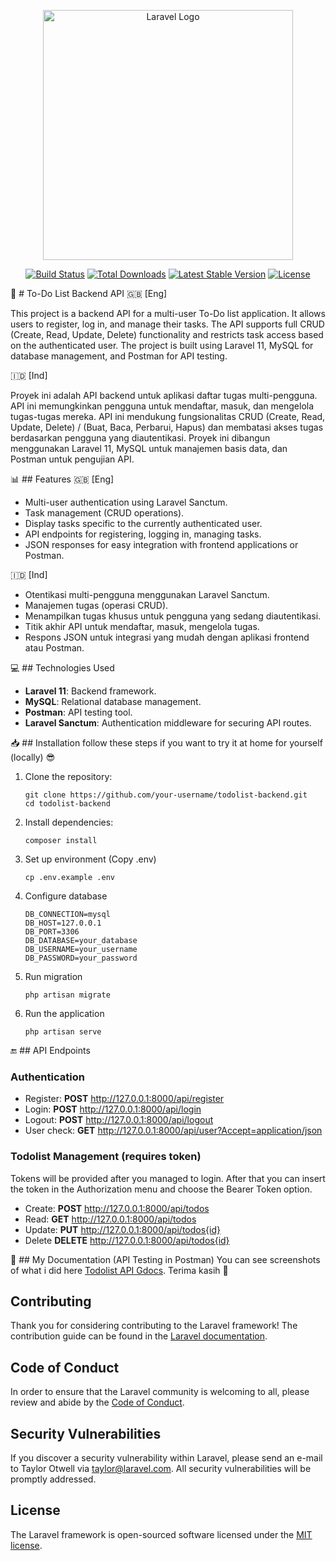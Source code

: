 <p align="center"><a href="https://laravel.com" target="_blank"><img src="https://raw.githubusercontent.com/laravel/art/master/logo-lockup/5%20SVG/2%20CMYK/1%20Full%20Color/laravel-logolockup-cmyk-red.svg" width="400" alt="Laravel Logo"></a></p>

<p align="center">
<a href="https://github.com/laravel/framework/actions"><img src="https://github.com/laravel/framework/workflows/tests/badge.svg" alt="Build Status"></a>
<a href="https://packagist.org/packages/laravel/framework"><img src="https://img.shields.io/packagist/dt/laravel/framework" alt="Total Downloads"></a>
<a href="https://packagist.org/packages/laravel/framework"><img src="https://img.shields.io/packagist/v/laravel/framework" alt="Latest Stable Version"></a>
<a href="https://packagist.org/packages/laravel/framework"><img src="https://img.shields.io/packagist/l/laravel/framework" alt="License"></a>
</p>

📑 # To-Do List Backend API
🇬🇧 [Eng]

This project is a backend API for a multi-user To-Do list application. It allows users to register, log in, and manage their tasks. The API supports full CRUD (Create, Read, Update, Delete) functionality and restricts task access based on the authenticated user. The project is built using Laravel 11, MySQL for database management, and Postman for API testing.

🇮🇩 [Ind]

Proyek ini adalah API backend untuk aplikasi daftar tugas multi-pengguna. API ini memungkinkan pengguna untuk mendaftar, masuk, dan mengelola tugas-tugas mereka. API ini mendukung fungsionalitas CRUD (Create, Read, Update, Delete) / (Buat, Baca, Perbarui, Hapus) dan membatasi akses tugas berdasarkan pengguna yang diautentikasi. Proyek ini dibangun menggunakan Laravel 11, MySQL untuk manajemen basis data, dan Postman untuk pengujian API.


📊 ## Features
🇬🇧 [Eng]
- Multi-user authentication using Laravel Sanctum.
- Task management (CRUD operations).
- Display tasks specific to the currently authenticated user.
- API endpoints for registering, logging in, managing tasks.
- JSON responses for easy integration with frontend applications or Postman.

🇮🇩 [Ind]
- Otentikasi multi-pengguna menggunakan Laravel Sanctum.
- Manajemen tugas (operasi CRUD).
- Menampilkan tugas khusus untuk pengguna yang sedang diautentikasi.
- Titik akhir API untuk mendaftar, masuk, mengelola tugas.
- Respons JSON untuk integrasi yang mudah dengan aplikasi frontend atau Postman.


💻 ## Technologies Used
- **Laravel 11**: Backend framework.
- **MySQL**: Relational database management.
- **Postman**: API testing tool.
- **Laravel Sanctum**: Authentication middleware for securing API routes.

📥 ## Installation 
follow these steps if you want to try it at home for yourself (locally) 😎
1. Clone the repository:
   ```
   git clone https://github.com/your-username/todolist-backend.git
   cd todolist-backend
2. Install dependencies:
   ```
   composer install
3. Set up environment (Copy .env)
   ```
   cp .env.example .env
4. Configure database
   ```
   DB_CONNECTION=mysql
   DB_HOST=127.0.0.1
   DB_PORT=3306
   DB_DATABASE=your_database
   DB_USERNAME=your_username
   DB_PASSWORD=your_password
5. Run migration
   ```
   php artisan migrate
6. Run the application
   ```
   php artisan serve
🔚 ## API Endpoints
### Authentication
- Register: **POST** http://127.0.0.1:8000/api/register
- Login: **POST** http://127.0.0.1:8000/api/login
- Logout: **POST** http://127.0.0.1:8000/api/logout
- User check: **GET** http://127.0.0.1:8000/api/user?Accept=application/json
  
### Todolist Management (requires token)
Tokens will be provided after you managed to login. After that you can insert the token in the Authorization menu and choose the Bearer Token option.
- Create: **POST** http://127.0.0.1:8000/api/todos
- Read: **GET** http://127.0.0.1:8000/api/todos
- Update: **PUT** http://127.0.0.1:8000/api/todos{id}
- Delete **DELETE** http://127.0.0.1:8000/api/todos{id}

📝 ## My Documentation (API Testing in Postman)
You can see screenshots of what i did here [Todolist API Gdocs](https://docs.google.com/document/d/1XJxm__pBvLS10gG2YPKbtRjO8gbF3rA1fSQMieWh-wM/edit?usp=sharing). 
Terima kasih 🩷

## Contributing

Thank you for considering contributing to the Laravel framework! The contribution guide can be found in the [Laravel documentation](https://laravel.com/docs/contributions).

## Code of Conduct

In order to ensure that the Laravel community is welcoming to all, please review and abide by the [Code of Conduct](https://laravel.com/docs/contributions#code-of-conduct).

## Security Vulnerabilities

If you discover a security vulnerability within Laravel, please send an e-mail to Taylor Otwell via [taylor@laravel.com](mailto:taylor@laravel.com). All security vulnerabilities will be promptly addressed.

## License

The Laravel framework is open-sourced software licensed under the [MIT license](https://opensource.org/licenses/MIT).
